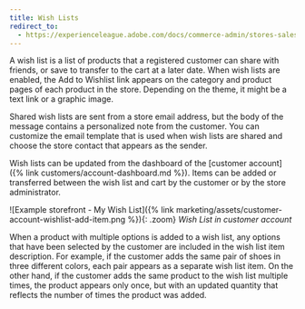 ```yaml
---
title: Wish Lists
redirect_to:
  - https://experienceleague.adobe.com/docs/commerce-admin/stores-sales/shopper-tools/wish-lists/wishlists.html
---
```


A wish list is a list of products that a registered customer can share with friends, or save to transfer to the cart at a later date. When wish lists are enabled, the Add to Wishlist link appears on the category and product pages of each product in the store. Depending on the theme, it might be a text link or a graphic image.

Shared wish lists are sent from a store email address, but the body of the message contains a personalized note from the customer. You can customize the email template that is used when wish lists are shared and choose the store contact that appears as the sender.

Wish lists can be updated from the dashboard of the [customer account]({% link customers/account-dashboard.md %}). Items can be added or transferred between the wish list and cart by the customer or by the store administrator.

![Example storefront - My Wish List]({% link marketing/assets/customer-account-wishlist-add-item.png %}){: .zoom}
_Wish List in customer account_

When a product with multiple options is added to a wish list, any options that have been selected by the customer are included in the wish list item description. For example, if the customer adds the same pair of shoes in three different colors, each pair appears as a separate wish list item. On the other hand, if the customer adds the same product to the wish list multiple times, the product appears only once, but with an updated quantity that reflects the number of times the product was added.
